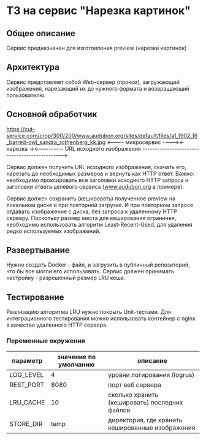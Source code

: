 # ТЗ на сервис "Нарезка картинок"


## Общее описание

Сервис предназначен для изготовления preview (нарезки картинок)

## Архитектура

Сервис представляет собой Web-сервер (прокси), загружающий изображения,
нарезающий их до нужного формата и возвращающий пользователю.

## Основной обработчик
https://cut-service.com/crop/300/200/www.audubon.org/sites/default/files/a1_1902_16_barred-owl_sandra_rothenberg_kk.jpg
<---- микросервис ----><- нарезка -><--------- URL исходного изображения --------------------------------------------->

Сервис должен получить URL исходного изображения, скачать его, нарезать до необходимых размеров и вернуть как HTTP ответ.
Важно: необходимо проксировать все заголовки исходного HTTP запроса и заголовки ответа целевого сервиса (www.audubon.org в примере).

Сервис должен сохранить (кешировать) полученное preview на локальном диске и при повторной загрузке. 
И при повторном запросе отдавать изображение с диска, без запроса к удаленному HTTP серверу.
Поскольку размер места для кеширования ограничен, необходимо использовать алгоритм Least-Recent-Used, 
для удаления редко используемых изображений.

## Развертывание
Нужно создать Docker - файл, и загрузить в публичный репозиторий, что бы все могли его использовать.
Сервис должен принимать настройку - разрешенный размер LRU кеша.

## Тестирование
Реализацию алгоритма LRU нужно покрыть Unit-тестами. Для интеграционного тестирования можно использовать
контейнер с nginx в качестве удаленного HTTP сервера.

### Переменные окружения

| параметр | значение по умолчанию | описание
| --- | --- | --- |
| LOG_LEVEL | 4 | уровни логирования (logrus)
| REST_PORT | 8080 | порт веб сервера
| LRU_CACHE | 10 | сколько хранить (кешировать) последних файлов
| STORE_DIR | temp | директория, где хранить кешированные изображения